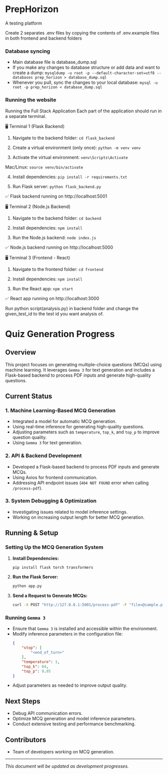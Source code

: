 # PrepHorizon
A testing platform

Create 2 separates .env files by copying the contents of .env.example files in both frontend and backend folders

### Database syncing
* Main database file is database_dump.sql
* If you make any changes to database structure or add data and want to create a dump: `mysqldump -u root -p --default-character-set=utf8 --databases prep_horizon > database_dump.sql`
* Whenever you pull, sync the changes to your local database: `mysql -u root -p prep_horizon < database_dump.sql`

### Running the website
Running the Full Stack Application
Each part of the application should run in a separate terminal.

🖥️ Terminal 1 (Flask Backend)
1. Navigate to the backend folder:
`cd flask_backend`

2. Create a virtual environment (only once):
`python -m venv venv`

3. Activate the virtual environment:
`venv\Scripts\Activate`

Mac/Linux:
`source venv/bin/activate`

4. Install dependencies:
`pip install -r requirements.txt`

5. Run Flask server:
`python flask_backend.py`

✅ Flask backend running on http://localhost:5001

🖥️ Terminal 2 (Node.js Backend)
1. Navigate to the backend folder:
`cd backend`

2. Install dependencies:
`npm install`

3. Run the Node.js backend:
`node index.js`

✅ Node.js backend running on http://localhost:5000

🖥️ Terminal 3 (Frontend - React)
1. Navigate to the frontend folder:
`cd frontend`

2. Install dependencies:
`npm install`

3. Run the React app:
`npm start`

✅ React app running on http://localhost:3000

Run python script(analysis.py) in backend folder and change the given_test_id to the test id you want analysis of.
# Quiz Generation Progress

## Overview
This project focuses on generating multiple-choice questions (MCQs) using machine learning. It leverages `Gemma 3` for text generation and includes a Flask-based backend to process PDF inputs and generate high-quality questions.

## Current Status
### 1. **Machine Learning-Based MCQ Generation**
- Integrated a model for automatic MCQ generation.
- Using real-time inference for generating high-quality questions.
- Adjusting parameters such as `temperature`, `top_k`, and `top_p` to improve question quality.
- Using `Gemma 3` for text generation.

### 2. **API & Backend Development**
- Developed a Flask-based backend to process PDF inputs and generate MCQs.
- Using Axios for frontend communication.
- Addressing API endpoint issues (`404 NOT FOUND` error when calling `/process-pdf`).

### 3. **System Debugging & Optimization**
- Investigating issues related to model inference settings.
- Working on increasing output length for better MCQ generation.

## Running & Setup
### Setting Up the MCQ Generation System
1. **Install Dependencies:**
   ```sh
   pip install flask torch transformers
   ```
2. **Run the Flask Server:**
   ```sh
   python app.py
   ```
3. **Send a Request to Generate MCQs:**
   ```sh
   curl -X POST "http://127.0.0.1:5001/process-pdf" -F "file=@sample.pdf"
   ```

### Running `Gemma 3`
- Ensure that `Gemma 3` is installed and accessible within the environment.
- Modify inference parameters in the configuration file:
  ```json
  {
      "stop": [
          "<end_of_turn>"
      ],
      "temperature": 1,
      "top_k": 64,
      "top_p": 0.95
  }
  ```
- Adjust parameters as needed to improve output quality.

## Next Steps
- Debug API communication errors.
- Optimize MCQ generation and model inference parameters.
- Conduct extensive testing and performance benchmarking.

## Contributors
- Team of developers working on MCQ generation.

---
*This document will be updated as development progresses.*


